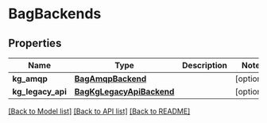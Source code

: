 # BagBackends

## Properties
Name | Type | Description | Notes
------------ | ------------- | ------------- | -------------
**kg_amqp** | [**BagAmqpBackend**](BagAmqpBackend.md) |  | [optional] 
**kg_legacy_api** | [**BagKgLegacyApiBackend**](BagKgLegacyApiBackend.md) |  | [optional] 

[[Back to Model list]](../README.md#documentation-for-models) [[Back to API list]](../README.md#documentation-for-api-endpoints) [[Back to README]](../README.md)


